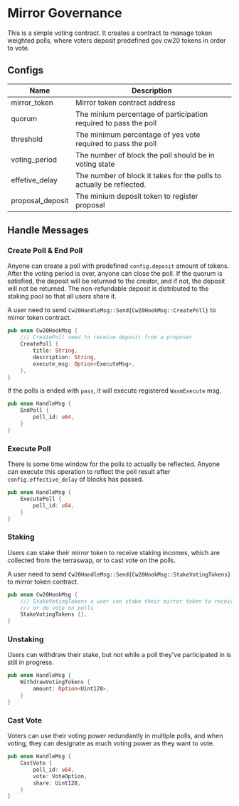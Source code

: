 # Mirror Governance
This is a simple voting contract. It creates a contract to manage token weighted polls,
where voters deposit predefined gov cw20 tokens in order to vote.

## Configs
| Name             | Description                                                          |
| ---------------- | -------------------------------------------------------------------- |
| mirror_token     | Mirror token contract address                                        |
| quorum           | The minium percentage of participation required to pass the poll     |
| threshold        | The minimum percentage of yes vote required to pass the poll         |
| voting_period    | The number of block the poll should be in voting state               |
| effetive_delay   | The number of block it takes for the polls to actually be reflected. |
| proposal_deposit | The minium deposit token to register proposal                        |


## Handle Messages
### Create Poll & End Poll
Anyone can create a poll with predefined `config.deposit` amount of tokens. After the voting period is over, anyone can close the poll. If the quorum is satisfied, the deposit will be returned to the creator, and if not, the deposit will not be returned. The non-refundable deposit is distributed to the staking pool so that all users share it.

A user need to send `Cw20HandleMsg::Send{Cw20HookMsg::CreatePoll}` to mirror token contract.

```rust
pub enum Cw20HookMsg {
    /// CreatePoll need to receive deposit from a proposer
    CreatePoll {
        title: String,
        description: String,
        execute_msg: Option<ExecuteMsg>,
    },
}
```

If the polls is ended with `pass`, it will execute registered `WasmExecute` msg.
```rust
pub enum HandleMsg {
    EndPoll {
        poll_id: u64,
    }
}
```

### Execute Poll

There is some time window for the polls to actually be reflected. Anyone can execute this operation to reflect the poll result after `config.effective_delay` of blocks has passed.

```rust
pub enum HandleMsg {
    ExecutePoll {
        poll_id: u64,
    }
}
```

### Staking
Users can stake their mirror token to receive staking incomes, which are collected from the terraswap, or to cast vote on the polls. 

A user need to send `Cw20HandleMsg::Send{Cw20HookMsg::StakeVotingTokens}` to mirror token contract.

```rust
pub enum Cw20HookMsg {
    /// StakeVotingTokens a user can stake their mirror token to receive rewards
    /// or do vote on polls
    StakeVotingTokens {},
}
```

### Unstaking
Users can withdraw their stake, but not while a poll they've participated in is still in progress.

```rust
pub enum HandleMsg {
    WithdrawVotingTokens {
        amount: Option<Uint128>,
    }
}
```

### Cast Vote
Voters can use their voting power redundantly in multiple polls, and when voting, they can designate as much voting power as they want to vote.

```rust
pub enum HandleMsg {
    CastVote {
        poll_id: u64,
        vote: VoteOption,
        share: Uint128,
    }
}
```
